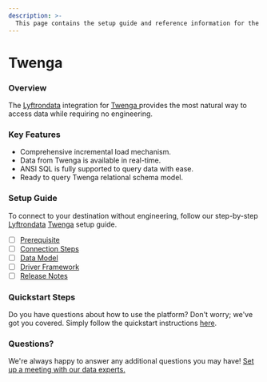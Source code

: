 ```yaml
---
description: >-
  This page contains the setup guide and reference information for the Twenga source connector.
---
```


# Twenga

### Overview

The [Lyftrondata](https://www.lyftrondata.com/) integration for [Twenga](https://www.lyftrondata.com/integration/twenga/)[ ](https://www.lyftrondata.com/integration/twenga/)provides the most natural way to access data while requiring no engineering.

### Key Features

* Comprehensive incremental load mechanism.
* Data from Twenga is available in real-time.&#x20;
* ANSI SQL is fully supported to query data with ease.
* Ready to query Twenga relational schema model.

### Setup Guide

To connect to your destination without engineering, follow our step-by-step [Lyftrondata](https://www.lyftrondata.com/)  [Twenga](https://www.lyftrondata.com/integration/twenga/) setup guide.

* [ ] [Prerequisite](../../marketing-analytics/twenga/prerequisite.md)
* [ ] [Connection Steps](../../marketing-analytics/twenga/connection-steps.md)
* [ ] [Data Model](../../marketing-analytics/twenga/data-model/)
* [ ] [Driver Framework](../../marketing-analytics/twenga/driver-framework/)
* [ ] [Release Notes](../../marketing-analytics/twenga/release-notes.md)

### Quickstart Steps

Do you have questions about how to use the platform? Don't worry; we've got you covered. Simply follow the quickstart instructions [here](../../../quickstart-steps.md).

### Questions? <a href="#questions" id="questions"></a>

We're always happy to answer any additional questions you may have! [Set up a meeting with our data experts.](https://www.lyftrondata.com/book-a-meeting/)

